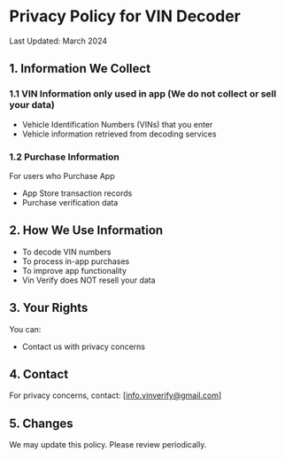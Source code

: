 # Privacy Policy for VIN Decoder

Last Updated: March 2024

## 1. Information We Collect

### 1.1 VIN Information only used in app (We do not collect or sell your data)
- Vehicle Identification Numbers (VINs) that you enter
- Vehicle information retrieved from decoding services


### 1.2 Purchase Information
For users who Purchase App
- App Store transaction records
- Purchase verification data

## 2. How We Use Information
- To decode VIN numbers
- To process in-app purchases
- To improve app functionality
- Vin Verify does NOT resell your data

## 3. Your Rights
You can:
- Contact us with privacy concerns

## 4. Contact
For privacy concerns, contact: [info.vinverify@gmail.com]

## 5. Changes
We may update this policy. Please review periodically.
